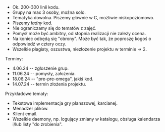 - Ok. 200-300 linii kodu.
- Grupy na max 3 osoby, można solo.
- Tematyka dowolna. Piszemy głównie w C, możliwie niskopoziomowo.
- Piszemy *ładny* kod.
- Nie ograniczamy się do tematów z zajęć.
- Pomysł może być ambitny, od stopnia realizacji nie zależy ocena.
- Na koniec odbędą się "obrony". Może być tak, że poproszę kogoś o odpowiedź w cztery oczy.
- Wszelkie plagiaty, oszustwa, niezłożenie projektu w terminie -> 2.

Terminy:
- 4.06.24 -- zgłoszenie grup.
- 11.06.24 -- pomysły, założenia.
- 18.06.24 -- "pre-pre-omega", jakiś kod.
- 14.07.24 -- termin złożenia projektu.

Przykładowe tematy:
- Tekstowa implementacja gry planszowej, karcianej.
- Menadżer plików.
- Klient email.
- Wszelkie daemony, np. logujący zmiany w katalogu, obsługa kalendarza i/lub listy "do zrobienia".

